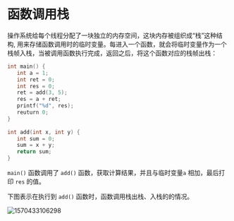 # 函数调用栈

操作系统给每个线程分配了一块独立的内存空间，这块内存被组织成“栈”这种结构, 用来存储函数调用时的临时变量。每进入一个函数，就会将临时变量作为一个栈帧入栈，当被调用函数执行完成，返回之后，将这个函数对应的栈帧出栈：

```c
int main() {
   int a = 1; 
   int ret = 0;
   int res = 0;
   ret = add(3, 5);
   res = a + ret;
   printf("%d", res);
   reuturn 0;
}
 
int add(int x, int y) {
   int sum = 0;
   sum = x + y;
   return sum;
}
```

`main()` 函数调用了 `add()` 函数，获取计算结果，并且与临时变量`a` 相加，最后打印 `res` 的值。

下图表示在执行到 `add()` 函数时，函数调用栈出栈、入栈的的情况。

![1570433106298](assets/1570433106298.png)

